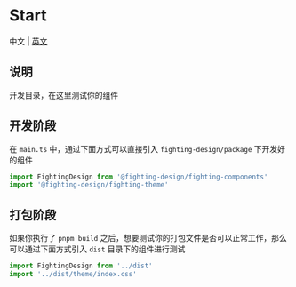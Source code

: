 # Start

中文 | [英文](https://github.com/Tyh2001/fighting-design/blob/master/start/README.en-US.md)

## 说明

开发目录，在这里测试你的组件

## 开发阶段

在 `main.ts` 中，通过下面方式可以直接引入 `fighting-design/package` 下开发好的组件

```ts
import FightingDesign from '@fighting-design/fighting-components'
import '@fighting-design/fighting-theme'
```

## 打包阶段

如果你执行了 `pnpm build` 之后，想要测试你的打包文件是否可以正常工作，那么可以通过下面方式引入 `dist` 目录下的组件进行测试

```ts
import FightingDesign from '../dist'
import '../dist/theme/index.css'
```
